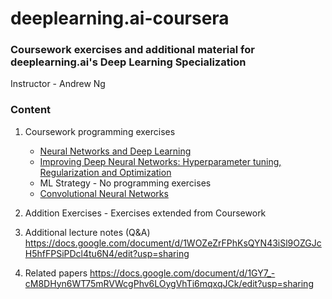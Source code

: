 # deeplearning.ai-coursera
### Coursework exercises and additional material for deeplearning.ai's Deep Learning Specialization

Instructor - Andrew Ng

### Content

1. Coursework programming exercises

    * [Neural Networks and Deep Learning](https://github.com/ashok133/deeplearning.ai-coursera/tree/master/1%20-%20Neural%20Networks%20and%20Deep%20Learning%20)
    * [Improving Deep Neural Networks: Hyperparameter tuning, Regularization and Optimization](https://github.com/ashok133/deeplearning.ai-coursera/tree/master/2%20-%20Improving%20Deep%20Neural%20Networks%20-%20Hyperparameter%20tuning%2C%20Regularization%20and%20Optimization)
    * ML Strategy - No programming exercises
    * [Convolutional Neural Networks](https://github.com/ashok133/deeplearning.ai-coursera/tree/master/4%20-%20Convolutional%20Neural%20Networks)

2. Addition Exercises - Exercises extended from Coursework

3. Additional lecture notes (Q&A) 
https://docs.google.com/document/d/1WOZeZrFPhKsQYN43iSl9OZGJcH5hfFPSiPDcl4tu6N4/edit?usp=sharing

4. Related papers
https://docs.google.com/document/d/1GY7_-cM8DHyn6WT75mRVWcgPhv6LOygVhTi6mqxqJCk/edit?usp=sharing




